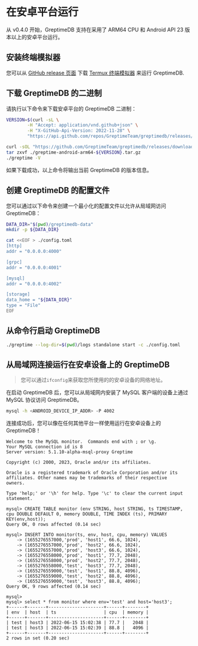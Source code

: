 # 在安卓平台运行

从 v0.4.0 开始，GreptimeDB 支持在采用了 ARM64 CPU 和 Android API 23 版本以上的安卓平台运行。

## 安装终端模拟器

您可以从 [GitHub release 页面](https://github.com/termux/termux-app/releases/latest) 下载 [Termux 终端模拟器](https://termux.dev/) 来运行 GreptimeDB.



## 下载 GreptimeDB 的二进制

请执行以下命令来下载安卓平台的 GreptimeDB 二进制：
```bash
VERSION=$(curl -sL \
        -H "Accept: application/vnd.github+json" \
        -H "X-GitHub-Api-Version: 2022-11-28" \
        "https://api.github.com/repos/GreptimeTeam/greptimedb/releases/latest" | sed -n 's/.*"tag_name": "\([^"]*\)".*/\1/p')

curl -sOL "https://github.com/GreptimeTeam/greptimedb/releases/download/${VERSION}/greptime-android-arm64-${VERSION}.tar.gz"
tar zxvf ./greptime-android-arm64-${VERSION}.tar.gz
./greptime -V
```

如果下载成功，以上命令将输出当前 GreptimeDB 的版本信息。

## 创建 GreptimeDB 的配置文件

您可以通过以下命令来创建一个最小化的配置文件以允许从局域网访问 GreptimeDB：

```bash
DATA_DIR="$(pwd)/greptimedb-data"
mkdir -p ${DATA_DIR}

cat <<EOF > ./config.toml
[http]
addr = "0.0.0.0:4000"

[grpc]
addr = "0.0.0.0:4001"

[mysql]
addr = "0.0.0.0:4002"

[storage]
data_home = "${DATA_DIR}"
type = "File"
EOF
```

## 从命令行启动 GreptimeDB

```bash
./greptime --log-dir=$(pwd)/logs standalone start -c ./config.toml
```

## 从局域网连接运行在安卓设备上的 GreptimeDB

> 您可以通过`ifconfig`来获取您所使用的的安卓设备的网络地址。

在启动 GreptimeDB 后，您可以从局域网内安装了 MySQL 客户端的设备上通过 MySQL 协议访问 GreptimeDB。

```bash
mysql -h <ANDROID_DEVICE_IP_ADDR> -P 4002
```

连接成功后，您可以像在任何其他平台一样使用运行在安卓设备上的 GreptimeDB！

```
Welcome to the MySQL monitor.  Commands end with ; or \g.
Your MySQL connection id is 8
Server version: 5.1.10-alpha-msql-proxy Greptime

Copyright (c) 2000, 2023, Oracle and/or its affiliates.

Oracle is a registered trademark of Oracle Corporation and/or its
affiliates. Other names may be trademarks of their respective
owners.

Type 'help;' or '\h' for help. Type '\c' to clear the current input statement.

mysql> CREATE TABLE monitor (env STRING, host STRING, ts TIMESTAMP, cpu DOUBLE DEFAULT 0, memory DOUBLE, TIME INDEX (ts), PRIMARY KEY(env,host));
Query OK, 0 rows affected (0.14 sec)

mysql> INSERT INTO monitor(ts, env, host, cpu, memory) VALUES
    -> (1655276557000,'prod', 'host1', 66.6, 1024),
    -> (1655276557000,'prod', 'host2', 66.6, 1024),
    -> (1655276557000,'prod', 'host3', 66.6, 1024),
    -> (1655276558000,'prod', 'host1', 77.7, 2048),
    -> (1655276558000,'prod', 'host2', 77.7, 2048),
    -> (1655276558000,'test', 'host3', 77.7, 2048),
    -> (1655276559000,'test', 'host1', 88.8, 4096),
    -> (1655276559000,'test', 'host2', 88.8, 4096),
    -> (1655276559000,'test', 'host3', 88.8, 4096);
Query OK, 9 rows affected (0.14 sec)

mysql>
mysql> select * from monitor where env='test' and host='host3';
+------+-------+---------------------+------+--------+
| env  | host  | ts                  | cpu  | memory |
+------+-------+---------------------+------+--------+
| test | host3 | 2022-06-15 15:02:38 | 77.7 |   2048 |
| test | host3 | 2022-06-15 15:02:39 | 88.8 |   4096 |
+------+-------+---------------------+------+--------+
2 rows in set (0.20 sec)
```
